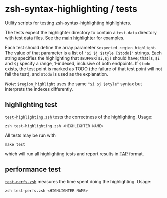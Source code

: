 zsh-syntax-highlighting / tests
===============================

Utility scripts for testing zsh-syntax-highlighting highlighters.

The tests expect the highlighter directory to contain a `test-data` directory with test data files. See the [main highlighter](../highlighters/main/test-data) for examples.

Each test should define the array parameter `$expected_region_highlight`.
The value of that parameter is a list of `"$i $j $style [$todo]"` strings.
Each string specifies the highlighting that `$BUFFER[$i,$j]` should have;
that is, `$i` and `$j` specify a range, 1-indexed, inclusive of both endpoints.
If `$todo` exists, the test point is marked as TODO (the failure of that test point will not fail the test), and `$todo` is used as the explanation.

_Note_: `$region_highlight` uses the same `"$i $j $style"` syntax but interprets the indexes differently.


highlighting test
-----------------
[`test-highlighting.zsh`](tests/test-highlighting.zsh) tests the correctness of the highlighting. Usage:

    zsh test-highlighting.zsh <HIGHLIGHTER NAME>

All tests may be run with

    make test

which will run all highlighting tests and report results in [TAP](http://testanything.org/) format.


performance test
----------------
[`test-perfs.zsh`](tests/test-perfs.zsh) measures the time spent doing the highlighting. Usage:

    zsh test-perfs.zsh <HIGHLIGHTER NAME>
